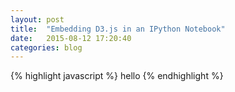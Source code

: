 ```yaml
---
layout: post
title:  "Embedding D3.js in an IPython Notebook"
date:   2015-08-12 17:20:40
categories: blog
---
```


{% highlight javascript %}
  hello
{% endhighlight %}
